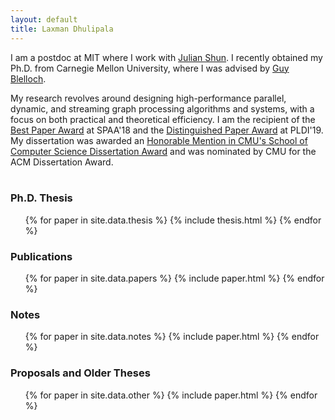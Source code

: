 ```yaml
---
layout: default
title: Laxman Dhulipala
---
```


I am a postdoc at MIT where I work with [Julian Shun][julian].
I recently obtained my Ph.D. from Carnegie Mellon University, where I was advised by [Guy Blelloch][guy].

My research revolves around designing high-performance parallel,
dynamic, and streaming graph processing algorithms and systems, with a
focus on both practical and theoretical efficiency.
I am the recipient of the [Best Paper Award](https://spaa.acm.org/awards.html) at SPAA'18
and the [Distinguished Paper Award](https://conf.researchr.org/home/pldi-2019) at PLDI'19.
My dissertation was awarded an [Honorable Mention in CMU's School of Computer Science Dissertation Award](https://www.scs.cmu.edu/~scsfacts/dissertation.html)
and was nominated by CMU for the ACM Dissertation Award.
<br>
<br>

### Ph.D. Thesis

<ul>
{% for paper in site.data.thesis %}
  {% include thesis.html %}
{% endfor %}
</ul>

### Publications

<ul>
{% for paper in site.data.papers %}
  {% include paper.html %}
{% endfor %}
</ul>

### Notes

<ul>
{% for paper in site.data.notes %}
  {% include paper.html %}
{% endfor %}
</ul>

### Proposals and Older Theses

<ul>
{% for paper in site.data.other %}
  {% include paper.html %}
{% endfor %}
</ul>


[guy]: http://www.cs.cmu.edu/~guyb/
[julian]: https://people.csail.mit.edu/jshun/
